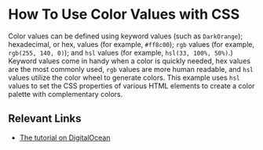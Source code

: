 # How To Use Color Values with CSS

Color values can be defined using keyword values (such as `DarkOrange`); hexadecimal, or hex, values (for example, `#ff8c00`); `rgb` values (for example, `rgb(255, 140, 0)`); and `hsl` values (for example, `hsl(33, 100%, 50%)`.) Keyword values come in handy when a color is quickly needed, hex values are the most commonly used, `rgb` values are more human readable, and `hsl` values utilize the color wheel to generate colors. This example uses `hsl` values to set the CSS properties of various HTML elements to create a color palette with complementary colors.

## Relevant Links

- [The tutorial on DigitalOcean](https://www.digitalocean.com/community/tutorials/how-to-use-color-values-with-css)
